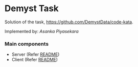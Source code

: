# Demyst Task

Solution of the task, https://github.com/DemystData/code-kata.

Implemented by: *Asanka Piyasekara*

### Main components

* Server (Refer [README](./server/README.md))
* Client (Refer [README](./client/README.md))
